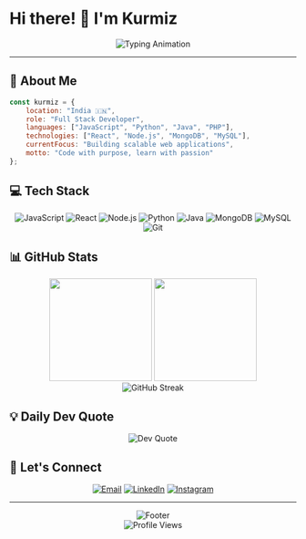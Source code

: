 # Hi there! 👋 I'm Kurmiz

<div align="center">
  <img src="https://readme-typing-svg.herokuapp.com?font=Fira+Code&size=24&duration=3000&pause=800&color=36BCF7&center=true&vCenter=true&width=600&lines=Full+Stack+Developer;Problem+Solver;Code+Enthusiast;Always+Learning" alt="Typing Animation" />
</div>

---

## 🚀 About Me

```javascript
const kurmiz = {
    location: "India 🇮🇳",
    role: "Full Stack Developer",
    languages: ["JavaScript", "Python", "Java", "PHP"],
    technologies: ["React", "Node.js", "MongoDB", "MySQL"],
    currentFocus: "Building scalable web applications",
    motto: "Code with purpose, learn with passion"
};
```

## 💻 Tech Stack

<div align="center">

![JavaScript](https://img.shields.io/badge/JavaScript-F7DF1E?style=for-the-badge&logo=javascript&logoColor=black)
![React](https://img.shields.io/badge/React-20232A?style=for-the-badge&logo=react&logoColor=61DAFB)
![Node.js](https://img.shields.io/badge/Node.js-339933?style=for-the-badge&logo=nodedotjs&logoColor=white)
![Python](https://img.shields.io/badge/Python-3776AB?style=for-the-badge&logo=python&logoColor=white)
![Java](https://img.shields.io/badge/Java-ED8B00?style=for-the-badge&logo=openjdk&logoColor=white)
![MongoDB](https://img.shields.io/badge/MongoDB-4EA94B?style=for-the-badge&logo=mongodb&logoColor=white)
![MySQL](https://img.shields.io/badge/MySQL-4479A1?style=for-the-badge&logo=mysql&logoColor=white)
![Git](https://img.shields.io/badge/Git-F05032?style=for-the-badge&logo=git&logoColor=white)

</div>

## 📊 GitHub Stats

<div align="center">
  <img height="180em" src="https://github-readme-stats.vercel.app/api?username=kurmiz&show_icons=true&theme=tokyonight&hide_border=true&count_private=true"/>
  <img height="180em" src="https://github-readme-stats.vercel.app/api/top-langs/?username=kurmiz&layout=compact&theme=tokyonight&hide_border=true"/>
</div>

<div align="center">
  <img src="https://github-readme-streak-stats.herokuapp.com/?user=kurmiz&theme=tokyonight&hide_border=true" alt="GitHub Streak"/>
</div>

## 💡 Daily Dev Quote

<div align="center">
  <img src="https://quotes-github-readme.vercel.app/api?type=horizontal&theme=tokyonight" alt="Dev Quote"/>
</div>

## 🤝 Let's Connect

<div align="center">
  
[![Email](https://img.shields.io/badge/Email-EA4335?style=for-the-badge&logo=gmail&logoColor=white)](mailto:kurmiabhay11@gmail.com)
[![LinkedIn](https://img.shields.io/badge/LinkedIn-0A66C2?style=for-the-badge&logo=linkedin&logoColor=white)](https://linkedin.com/in/kurmiz)
[![Instagram](https://img.shields.io/badge/Instagram-E4405F?style=for-the-badge&logo=instagram&logoColor=white)](https://instagram.com/subashyadav9285)

</div>

---

<div align="center">
  <img src="https://readme-typing-svg.herokuapp.com?font=Fira+Code&size=18&duration=3000&pause=1000&color=36BCF7&center=true&vCenter=true&width=500&lines=Thanks+for+stopping+by!;Let's+build+something+amazing+together+%F0%9F%9A%80" alt="Footer"/>
</div>

<div align="center">
  <img src="https://komarev.com/ghpvc/?username=kurmiz&style=for-the-badge&color=blue" alt="Profile Views"/>
</div>
